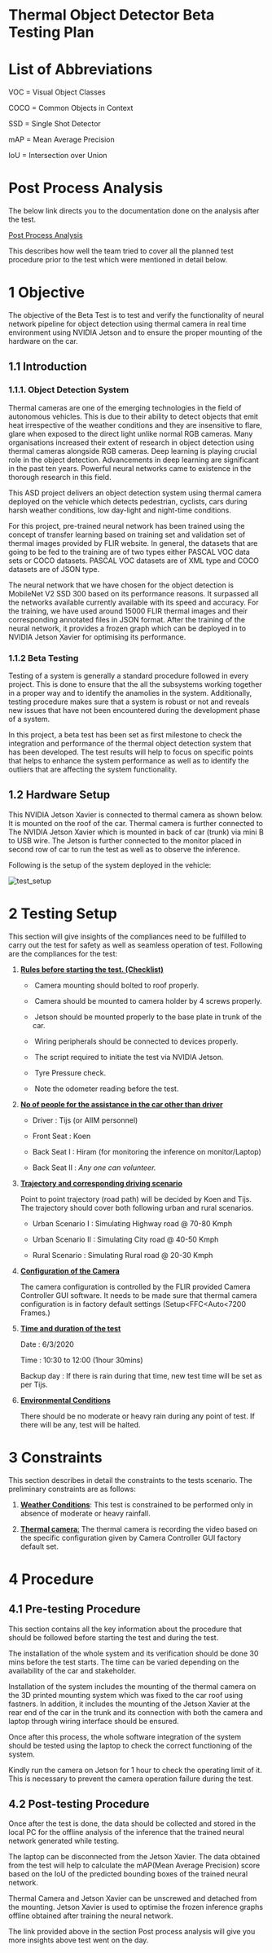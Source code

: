 # Thermal Object Detector Beta Testing Plan



# List of Abbreviations

VOC = Visual Object Classes 

COCO = Common Objects in Context

SSD = Single Shot Detector

mAP = Mean Average Precision

IoU = Intersection over Union

# Post Process Analysis

The below link directs you to the documentation done on the analysis after the test. 

[Post Process Analysis](Beta_Test_Post_Analysis.md)

This describes how well the team tried to cover all the planned test procedure prior to the test which were mentioned in detail below. 

# 1 Objective

The objective of the Beta Test is to test and verify the functionality of  neural network pipeline for object detection using thermal camera in real time environment using NVIDIA Jetson and to ensure the proper mounting of the hardware on the car.

## 1.1 Introduction

### 1.1.1. Object Detection System

Thermal cameras are one of the emerging technologies in the field of autonomous vehicles. This is due to their ability to detect objects that emit heat irrespective of the weather conditions and they are insensitive to flare, glare when exposed to the direct light unlike normal RGB cameras. Many organisations increased their extent of research in object detection using thermal cameras alongside RGB cameras. Deep learning is playing crucial role in the object detection. Advancements in deep learning are significant in the past ten years. Powerful neural networks came to existence in the thorough research in this field. 

This ASD project delivers an object detection system using thermal camera deployed on the vehicle which detects pedestrian, cyclists, cars during harsh weather conditions, low day-light and night-time conditions.

For this project, pre-trained neural network has been trained using the concept of transfer learning based on training set and validation set of thermal images provided by FLIR website. In general, the datasets that are going to be fed to the training are of two types either PASCAL VOC data sets or COCO datasets. PASCAL VOC datasets are of XML type and COCO datasets are of JSON type. 

The neural network that we have chosen for the object detection is MobileNet V2 SSD 300 based on its performance reasons. It surpassed all the networks available currently available with its speed and accuracy. For the training, we have used around 15000 FLIR thermal images and their corresponding annotated files in JSON format. After the training of the neural network, it provides a frozen graph which can be deployed in to NVIDIA Jetson Xavier for optimising its performance. 

### 1.1.2  Beta Testing

Testing of a system is generally a standard procedure followed in every project. This is done to ensure that the all the subsystems working together in a proper way and to identify the anamolies in the system. Additionally, testing procedure makes sure that a system is robust or not and reveals new issues that have not been encountered during the development phase of a system.

In this project, a beta test has been set as first milestone to check the integration and performance of the thermal object detection system that has been developed. The test results will help to focus on specific points that helps to enhance the system performance as well as to identify the outliers that are affecting the system functionality.

## 1.2 Hardware Setup

This NVIDIA Jetson Xavier is connected to thermal camera as shown below. It is mounted on the roof of the car. Thermal camera is further connected to The NVIDIA Jetson Xavier which is mounted in back of car (trunk) via mini B to USB wire. The Jetson is further connected to the monitor placed in second row of car to run the test as well as to observe the inference.

Following is the setup of the system deployed in the vehicle:

![test_setup](doc_images/testsetup.jpeg)

# 2 Testing Setup

This section will give insights of the compliances need to be fulfilled to carry out the test for safety as well as seamless operation of test. Following are the compliances for the test: 

1. **<u>Rules before starting the test. (Checklist)</u>**

   - ​	Camera mounting should bolted to roof properly.

   - ​	Camera should be mounted to camera holder by 4 screws properly.

   - ​	Jetson should be mounted properly to the base plate in trunk of the car.

   - ​	Wiring peripherals should be connected to devices properly.

   - ​	The script required to initiate the test via NVIDIA Jetson.

   - ​	Tyre Pressure check.

   - ​	Note the odometer reading before the test.

2. **<u>No of people for the assistance in the car other than driver</u>**

   - Driver : Tijs (or AIIM personnel) 

   - Front Seat : Koen

   - Back Seat I : Hiram (for monitoring the inference on monitor/Laptop)

   - Back Seat II : *Any one can volunteer.*

3. **<u>Trajectory and corresponding driving scenario</u>**

   Point to point trajectory (road path) will be decided by Koen and Tijs. The trajectory should cover both following urban and rural scenarios.

   - Urban Scenario I : Simulating Highway road @ 70-80 Kmph

   - Urban Scenario II : Simulating City road @ 40-50 Kmph

   - Rural Scenario : Simulating Rural road @ 20-30 Kmph

4. **<u>Configuration of the Camera</u>**

   The camera configuration is controlled by the FLIR provided Camera Controller GUI software. It needs to be made sure that thermal camera configuration is in factory default settings (Setup<FFC<Auto<7200 Frames.)

5. **<u>Time and duration of the test</u>**

   Date : 6/3/2020

   Time : 10:30 to 12:00 (1hour 30mins)

   Backup day : If there is rain during that time, new test time will be set as per Tijs. 

6. <u>**Environmental Conditions**</u>

   There should be no moderate or heavy rain during any point of test. If there will be any, test will be    halted.

# 3 Constraints 

This section describes in detail the constraints to the tests scenario. The preliminary constraints are as follows: 

1. <u>**Weather Conditions**</u>: This test is constrained to be performed only in absence of moderate or heavy rainfall.

2. <u>**Thermal camera**:</u> The thermal camera is recording the video based on the specific configuration given by Camera Controller GUI factory default set.

 

# 4 Procedure

## 4.1 Pre-testing Procedure

This section contains all the key information about the procedure that should be followed before starting the test and during the test. 

The installation of the whole system and its verification should be done 30 mins before the test starts. The time can be varied depending on the availability of the car and stakeholder.

Installation of the system includes the mounting of the thermal camera on the 3D printed mounting system which was fixed to the car roof using fastners. In addition, it includes the mounting of the Jetson Xavier at the rear end of the car in the trunk and its connection with both the camera and laptop through wiring interface should be ensured. 

Once after this process, the whole software integration of the system should be tested using the laptop to check the correct functioning of the system. 

Kindly run the camera on Jetson for 1 hour to check the operating limit of it. This is necessary to prevent the camera operation failure during the test.



## 4.2 Post-testing Procedure

Once after the test is done, the data should be collected and stored in the local PC for the offline analysis of the inference that the trained neural network generated while testing. 

The laptop can be disconnected from the Jetson Xavier. The data obtained from the test will help to calculate the mAP(Mean Average Precision) score based on the IoU of the predicted bounding boxes of the trained neural network. 

Thermal Camera and Jetson Xavier can be unscrewed and detached from the mounting. Jetson Xavier is used to optimise the frozen inference graphs offline obtained after training the neural network. 

The link provided above in the section Post process analysis will give you more insights above test went on the day.

 



 

 

 



 
